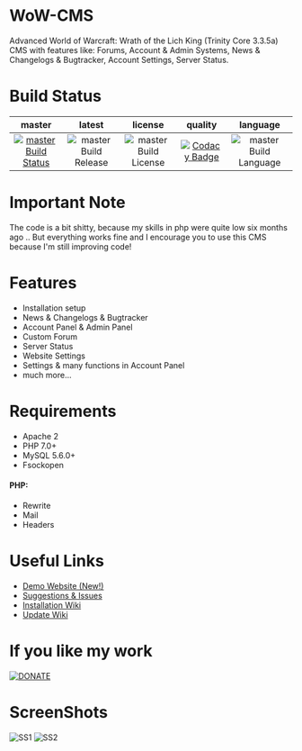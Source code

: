 # WoW-CMS

Advanced World of Warcraft: Wrath of the Lich King (Trinity Core 3.3.5a) CMS with features like: Forums, Account &amp; Admin Systems, News &amp; Changelogs &amp; Bugtracker, Account Settings, Server Status.

# Build Status
| master | latest | license | quality | language |
| :------------: | :------------: | :------------: | :------------: | :------------: |
| [![master Build Status](https://travis-ci.com/Markuu/WoW-CMS.svg?branch=master)](https://travis-ci.com/Markuu/WoW-CMS) | ![master Build Release](https://img.shields.io/github/v/release/Markuu/WoW-CMS.svg) | ![master Build License](https://img.shields.io/github/license/Markuu/WoW-CMS.svg) | [![Codacy Badge](https://api.codacy.com/project/badge/Grade/ee13b8d8b948454182d3bd9e60e20fd8)](https://www.codacy.com/manual/Markuu/WoW-CMS?utm_source=github.com&amp;utm_medium=referral&amp;utm_content=Markuu/WoW-CMS&amp;utm_campaign=Badge_Grade) | ![master Build Language](https://img.shields.io/badge/made_with-PHP-blue.svg) |

# Important Note

The code is a bit shitty, because my skills in php were quite low six months ago .. But everything works fine and I encourage you to use this CMS because I'm still improving code!

# Features
- Installation setup
- News & Changelogs & Bugtracker
- Account Panel & Admin Panel
- Custom Forum
- Server Status
- Website Settings
- Settings & many functions in Account Panel
- much more...

# Requirements
- Apache 2
- PHP 7.0+
- MySQL 5.6.0+
- Fsockopen
#### PHP:
- Rewrite
- Mail
- Headers

# Useful Links
- [Demo Website (New!)](http://185.239.238.237/)
- [Suggestions & Issues](https://github.com/Markuu/WoW-CMS/issues)
- [Installation Wiki](https://github.com/Markuu/WoW-CMS/wiki/Installation)
- [Update Wiki](https://github.com/Markuu/WoW-CMS/wiki/Updating)

# If you like my work
[![DONATE](https://www.paypalobjects.com/en_US/PL/i/btn/btn_donateCC_LG.gif)](https://www.paypal.com/cgi-bin/webscr?cmd=_s-xclick&hosted_button_id=7MK2QT5D4L682&source=url)

# ScreenShots
![SS1](https://i.imgur.com/RoxJE24.png)
![SS2](https://i.imgur.com/jGcFdbj.png)
